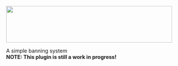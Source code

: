 <img src="https://cdn.discordapp.com/attachments/672087614890835968/798227854256242706/1.png" width="450" height="100" />

A simple banning system  
**NOTE: This plugin is still a work in progress!**
